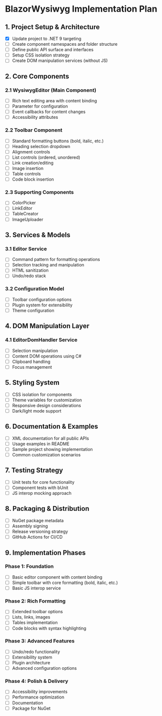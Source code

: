 # BlazorWysiwyg Implementation Plan

## 1. Project Setup & Architecture

- [x] Update project to .NET 9 targeting
- [ ] Create component namespaces and folder structure
- [ ] Define public API surface and interfaces
- [ ] Setup CSS isolation strategy
- [ ] Create DOM manipulation services (without JS)

## 2. Core Components

### 2.1 WysiwygEditor (Main Component)
- [ ] Rich text editing area with content binding
- [ ] Parameter for configuration
- [ ] Event callbacks for content changes
- [ ] Accessibility attributes

### 2.2 Toolbar Component
- [ ] Standard formatting buttons (bold, italic, etc.)
- [ ] Heading selection dropdown
- [ ] Alignment controls
- [ ] List controls (ordered, unordered)
- [ ] Link creation/editing
- [ ] Image insertion
- [ ] Table controls
- [ ] Code block insertion

### 2.3 Supporting Components
- [ ] ColorPicker
- [ ] LinkEditor
- [ ] TableCreator
- [ ] ImageUploader

## 3. Services & Models

### 3.1 Editor Service
- [ ] Command pattern for formatting operations
- [ ] Selection tracking and manipulation
- [ ] HTML sanitization
- [ ] Undo/redo stack

### 3.2 Configuration Model
- [ ] Toolbar configuration options
- [ ] Plugin system for extensibility
- [ ] Theme configuration

## 4. DOM Manipulation Layer

### 4.1 EditorDomHandler Service
- [ ] Selection manipulation
- [ ] Content DOM operations using C#
- [ ] Clipboard handling
- [ ] Focus management

## 5. Styling System

- [ ] CSS isolation for components
- [ ] Theme variables for customization
- [ ] Responsive design considerations
- [ ] Dark/light mode support

## 6. Documentation & Examples

- [ ] XML documentation for all public APIs
- [ ] Usage examples in README
- [ ] Sample project showing implementation
- [ ] Common customization scenarios

## 7. Testing Strategy

- [ ] Unit tests for core functionality
- [ ] Component tests with bUnit
- [ ] JS interop mocking approach

## 8. Packaging & Distribution

- [ ] NuGet package metadata
- [ ] Assembly signing
- [ ] Release versioning strategy
- [ ] GitHub Actions for CI/CD

## 9. Implementation Phases

### Phase 1: Foundation
- [ ] Basic editor component with content binding
- [ ] Simple toolbar with core formatting (bold, italic, etc.)
- [ ] Basic JS interop service

### Phase 2: Rich Formatting
- [ ] Extended toolbar options
- [ ] Lists, links, images
- [ ] Tables implementation
- [ ] Code blocks with syntax highlighting

### Phase 3: Advanced Features
- [ ] Undo/redo functionality
- [ ] Extensibility system
- [ ] Plugin architecture
- [ ] Advanced configuration options

### Phase 4: Polish & Delivery
- [ ] Accessibility improvements
- [ ] Performance optimization
- [ ] Documentation
- [ ] Package for NuGet